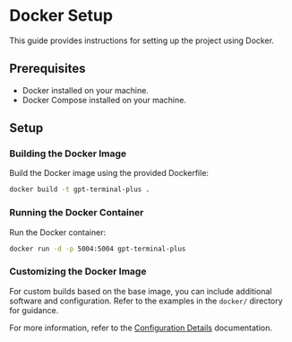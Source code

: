 # Docker Setup

This guide provides instructions for setting up the project using Docker.

## Prerequisites

- Docker installed on your machine.
- Docker Compose installed on your machine.

## Setup

### Building the Docker Image

Build the Docker image using the provided Dockerfile:

```sh
docker build -t gpt-terminal-plus .
```

### Running the Docker Container

Run the Docker container:

```sh
docker run -d -p 5004:5004 gpt-terminal-plus
```

### Customizing the Docker Image

For custom builds based on the base image, you can include additional software and configuration. Refer to the examples in the `docker/` directory for guidance.

For more information, refer to the [Configuration Details](docs/CONFIGURATION.md) documentation.

